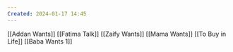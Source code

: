 ```yaml
---
Created: 2024-01-17 14:45
---
```

[[Addan Wants]]
[[Fatima Talk]]
[[Zaify Wants]]
[[Mama Wants]]
[[To Buy in Life]]
[[Baba Wants 1]]
